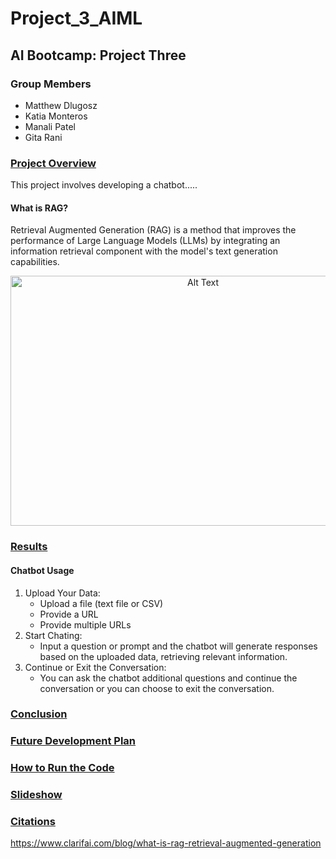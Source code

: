 # Project_3_AIML

## AI Bootcamp: Project Three

### Group Members
* Matthew Dlugosz
* Katia Monteros
* Manali Patel
* Gita Rani 


### <ins>Project Overview</ins>
This project involves developing a chatbot.....

#### What is RAG?
Retrieval Augmented Generation (RAG) is a method that improves the performance of Large Language Models (LLMs) by integrating an information retrieval component with the model's text generation capabilities.

<div align="center">
<img src="https://www.clarifai.com/hs-fs/hubfs/rag-query-drawio%20(1)-png-2.png?width=2056&height=1334&name=rag-query-drawio%20(1)-png-2.png" alt="Alt Text" width="600" height="400">
</div>


### <ins>Results</ins>
#### Chatbot Usage
1. Upload Your Data:
   - Upload a file (text file or CSV)
   - Provide a URL
   - Provide multiple URLs
2. Start Chating:
   - Input a question or prompt and the chatbot will generate responses based on the uploaded data, retrieving relevant information.
3. Continue or Exit the Conversation:
   - You can ask the chatbot additional questions and continue the conversation or you can choose to exit the conversation. 

### <ins>Conclusion</ins>


### <ins>Future Development Plan</ins>


### <ins>How to Run the Code</ins>


### <ins>Slideshow</ins>


### <ins>Citations</ins>
https://www.clarifai.com/blog/what-is-rag-retrieval-augmented-generation

